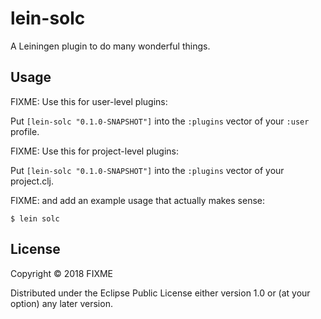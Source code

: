 # lein-solc

A Leiningen plugin to do many wonderful things.

## Usage

FIXME: Use this for user-level plugins:

Put `[lein-solc "0.1.0-SNAPSHOT"]` into the `:plugins` vector of your `:user`
profile.

FIXME: Use this for project-level plugins:

Put `[lein-solc "0.1.0-SNAPSHOT"]` into the `:plugins` vector of your project.clj.

FIXME: and add an example usage that actually makes sense:

    $ lein solc

## License

Copyright © 2018 FIXME

Distributed under the Eclipse Public License either version 1.0 or (at
your option) any later version.
